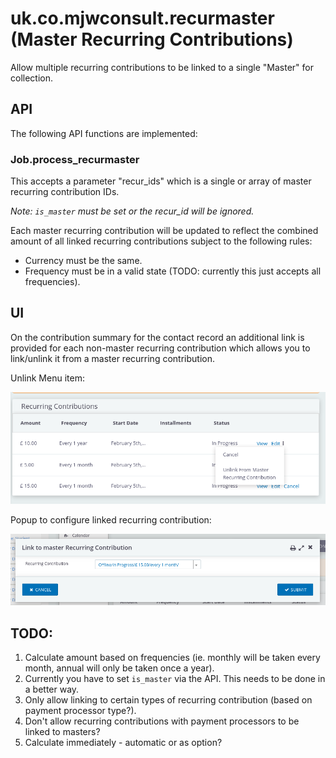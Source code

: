 # uk.co.mjwconsult.recurmaster (Master Recurring Contributions)

Allow multiple recurring contributions to be linked to a single "Master" for collection.
 
## API
The following API functions are implemented:

### Job.process_recurmaster
This accepts a parameter "recur_ids" which is a single or array of master recurring contribution IDs.

*Note: `is_master` must be set or the recur_id will be ignored.*

Each master recurring contribution will be updated to reflect the combined amount of all linked recurring contributions subject to the following rules:
* Currency must be the same.
* Frequency must be in a valid state (TODO: currently this just accepts all frequencies).

## UI
On the contribution summary for the contact record an additional link is provided for each non-master recurring contribution which allows you to link/unlink it from a master recurring contribution.

Unlink Menu item:

![Menu Unlink](/docs/images/contact_tab_contribute_menu_unlink.png)

Popup to configure linked recurring contribution:

![Link Popup](/docs/images/contact_tab_contribute_link_popup.png)

## TODO:
1. Calculate amount based on frequencies (ie. monthly will be taken every month, annual will only be taken once a year).
1. Currently you have to set `is_master` via the API.  This needs to be done in a better way.
1. Only allow linking to certain types of recurring contribution (based on payment processor type?).
1. Don't allow recurring contributions with payment processors to be linked to masters?
1. Calculate immediately - automatic or as option?